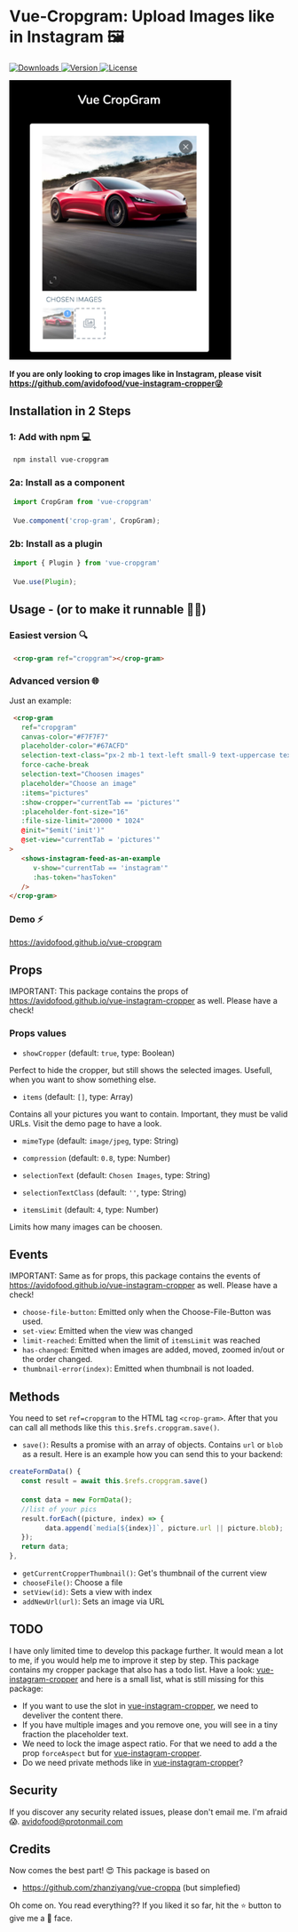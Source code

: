 # Vue-Cropgram: Upload Images like in Instagram 🖼

<a href="https://www.npmjs.com/package/vue-cropgram">
  <img src="https://img.shields.io/npm/dt/vue-cropgram.svg" alt="Downloads">
</a>
<a href="https://www.npmjs.com/package/vue-cropgram">
  <img src="https://img.shields.io/npm/v/vue-cropgram.svg" alt="Version">
</a>
<a href="https://www.npmjs.com/package/vue-cropgram">
  <img src="https://img.shields.io/npm/l/vue-cropgram.svg" alt="License">
</a>

<a href="https://avidofood.github.io/vue-cropgram"><img src="/images/intro.png" width="400" alt="try it out" /></a>

**If you are only looking to crop images like in Instagram, please visit https://github.com/avidofood/vue-instagram-cropper😜**

## Installation in 2 Steps

### 1: Add with npm 💻
```bash
 npm install vue-cropgram
```

### 2a: Install as a component

```javascript
 import CropGram from 'vue-cropgram'

 Vue.component('crop-gram', CropGram);
```
### 2b: Install as a plugin 
```javascript
 import { Plugin } from 'vue-cropgram'

 Vue.use(Plugin);
```

## Usage - (or to make it runnable 🏃‍♂️)


### Easiest version 🔍

```html
 <crop-gram ref="cropgram"></crop-gram>
```

### Advanced version 🌐

Just an example: 
```html
 <crop-gram
   ref="cropgram"
   canvas-color="#F7F7F7"
   placeholder-color="#67ACFD"
   selection-text-class="px-2 mb-1 text-left small-9 text-uppercase text-primary2 spacing-05"
   force-cache-break
   selection-text="Choosen images"
   placeholder="Choose an image"
   :items="pictures"
   :show-cropper="currentTab == 'pictures'"
   :placeholder-font-size="16"
   :file-size-limit="20000 * 1024"
   @init="$emit('init')"
   @set-view="currentTab = 'pictures'"
>
   <shows-instagram-feed-as-an-example
      v-show="currentTab == 'instagram'"
      :has-token="hasToken"
   />
</crop-gram>
```

### Demo ⚡️

https://avidofood.github.io/vue-cropgram

## Props

IMPORTANT: This package contains the props of https://avidofood.github.io/vue-instagram-cropper as well. Please have a check!

### Props values

- `showCropper` (default: `true`, type: Boolean)

Perfect to hide the cropper, but still shows the selected images. Usefull, when you want to show something else.

- `items` (default: `[]`, type: Array)

Contains all your pictures you want to contain. Important, they must be valid URLs. Visit the demo page to have a look.

- `mimeType` (default: `image/jpeg`, type: String)
- `compression` (default: `0.8`, type: Number)
- `selectionText` (default: `Chosen Images`, type: String)
- `selectionTextClass` (default: `''`, type: String)
  
- `itemsLimit` (default: `4`, type: Number)
  
Limits how many images can be choosen.
 


## Events 

IMPORTANT: Same as for props, this package contains the events of https://avidofood.github.io/vue-instagram-cropper as well. Please have a check!

- `choose-file-button`: Emitted only when the Choose-File-Button was used.
- `set-view`: Emitted when the view was changed
- `limit-reached`: Emitted when the limit of `itemsLimit` was reached
- `has-changed`: Emitted when images are added, moved, zoomed in/out or the order changed.
- `thumbnail-error(index)`: Emitted when thumbnail is not loaded.

## Methods

You need to set `ref=cropgram` to the HTML tag `<crop-gram>`. After that you can call all methods like this `this.$refs.cropgram.save()`.

- `save()`: Results a promise with an array of objects. Contains `url` or `blob` as a result. Here is an example how you can send this to your backend:

```javascript
createFormData() {
   const result = await this.$refs.cropgram.save()

   const data = new FormData();
   //list of your pics
   result.forEach((picture, index) => {
         data.append(`media[${index}]`, picture.url || picture.blob);
   });
   return data;
},
```
- `getCurrentCropperThumbnail()`: Get's thumbnail of the current view
- `chooseFile()`: Choose a file
- `setView(id)`: Sets a view with index
- `addNewUrl(url)`: Sets an image via URL
 
## TODO

I have only limited time to develop this package further. It would mean a lot to me, if you would help me to improve it step by step. This package contains my cropper package that also has a todo list. Have a look: [vue-instagram-cropper](https://github.com/avidofood/vue-instagram-cropper#todo) and here is a small list, what is still missing for this package:

- If you want to use the slot in [vue-instagram-cropper](https://github.com/avidofood/vue-instagram-cropper#todo), we need to develiver the content there.
- If you have multiple images and you remove one, you will see in a tiny fraction the placeholder text.
- We need to lock the image aspect ratio. For that we need to add a the prop `forceAspect` but for [vue-instagram-cropper](https://github.com/avidofood/vue-instagram-cropper#todo). 
- Do we need private methods like in [vue-instagram-cropper](https://github.com/avidofood/vue-instagram-cropper)?
 
## Security

If you discover any security related issues, please don't email me. I'm afraid 😱. avidofood@protonmail.com

## Credits

Now comes the best part! 😍
This package is based on

 - https://github.com/zhanziyang/vue-croppa (but simplefied)

Oh come on. You read everything?? If you liked it so far, hit the ⭐️ button to give me a 🤩 face. 
